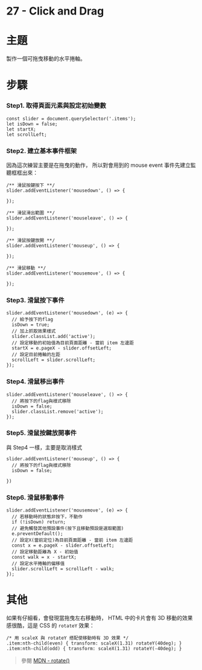 # 27 - Click and Drag

# 主題

製作一個可拖曳移動的水平捲軸。

# 步驟

### Step1. 取得頁面元素與設定初始變數

```
const slider = document.querySelector('.items');
let isDown = false;
let startX;
let scrollLeft;
```

### Step2. 建立基本事件框架

因為這次練習主要是在拖曳的動作，
所以對會用到的 mouse event 事件先建立監聽框框出來：

```
/** 滑鼠按鍵按下 **/
slider.addEventListener('mousedown', () => {

});

/** 滑鼠滑出範圍 **/
slider.addEventListener('mouseleave', () => {

});

/** 滑鼠按鍵放開 **/
slider.addEventListener('mouseup', () => {

});

/** 滑鼠移動 **/
slider.addEventListener('mousemove', () => {

});
```

### Step3. 滑鼠按下事件

```
slider.addEventListener('mousedown', (e) => {
  // 給予按下的flag
  isDown = true;
  // 加上抓取效果樣式
  slider.classList.add('active');
  // 設定移動的初始值為目前頁面距離 - 當前 item 左邊距
  startX = e.pageX - slider.offsetLeft;
  // 設定目前捲軸的左距
  scrollLeft = slider.scrollLeft;
});
```

### Step4. 滑鼠移出事件

```
slider.addEventListener('mouseleave', () => {
  // 將按下的flag與樣式移除
  isDown = false;
  slider.classList.remove('active');
});
```

### Step5. 滑鼠按鍵放開事件

與 Step4 一樣，主要是取消樣式

```
slider.addEventListener('mouseup', () => {
  // 將按下的flag與樣式移除
  isDown = false;
  
})
```

### Step6. 滑鼠移動事件

```
slider.addEventListener('mousemove', (e) => {
  // 若移動時的狀態非按下，不動作
  if (!isDown) return;
  // 避免觸發其他預設事件(按下且移動預設是選取範圍)
  e.preventDefault();
  // 設定X(當前定位)為目前頁面距離 - 當前 item 左邊距
  const x = e.pageX - slider.offsetLeft;
  // 設定移動距離為 X - 初始值
  const walk = x - startX;
  // 設定水平捲軸的偏移值
  slider.scrollLeft = scrollLeft - walk;
});
```

# 其他

如果有仔細看，會發現當拖曳左右移動時，
HTML 中的卡片會有 3D 移動的效果感很酷，這是 CSS 的 `rotateY` 效果：

```
/* 用 scaleX 與 rotateY 搭配使移動時有 3D 效果 */
.item:nth-child(even) { transform: scaleX(1.31) rotateY(40deg); }
.item:nth-child(odd) { transform: scaleX(1.31) rotateY(-40deg); }
```

> 參閱 <a href="https://developer.mozilla.org/en-US/docs/Web/CSS/transform-function/rotateY"> MDN - rotate() </a>
